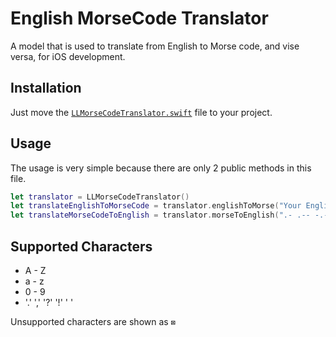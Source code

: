 # English MorseCode Translator
A model that is used to translate from English to Morse code, and vise versa, for iOS development.

## Installation
Just move the [`LLMorseCodeTranslator.swift`](https://github.com/LiulietLee/English-MorseCode-Translator/blob/master/LLMorseCodeTranslator.swift) file to your project.

## Usage
The usage is very simple because there are only 2 public methods in this file.

```swift
let translator = LLMorseCodeTranslator()
let translateEnglishToMorseCode = translator.englishToMorse("Your English String")
let translateMorseCodeToEnglish = translator.morseToEnglish(".- .-- -.--")
```

## Supported Characters
* A - Z
* a - z
* 0 - 9
* '.' ',' '?' '!' ' '

Unsupported characters are shown as `⊠`

